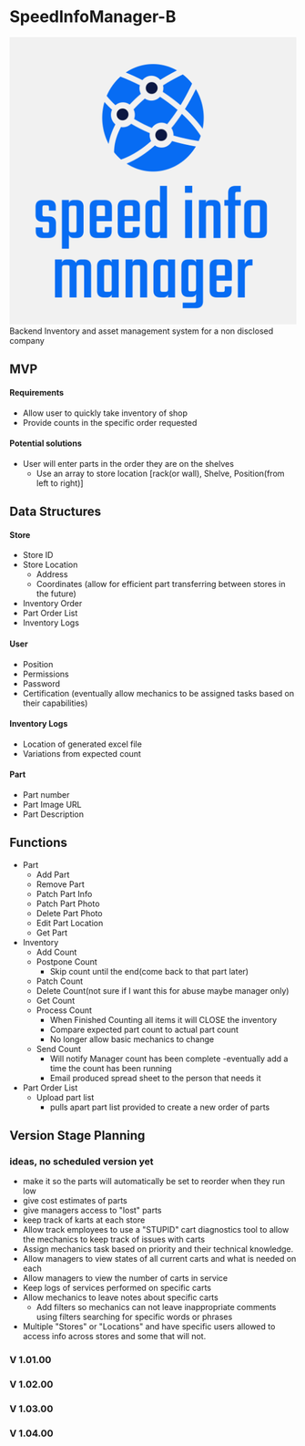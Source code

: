 # SpeedInfoManager-B

![logo](./logo.svg)
Backend Inventory and asset management system for a non disclosed company

## <!--    ...    -->MVP<!-- ... -->

#### Requirements

- Allow user to quickly take inventory of shop
- Provide counts in the specific order requested

#### Potential solutions

- User will enter parts in the order they are on the shelves
  - Use an array to store location [rack(or wall), Shelve, Position(from left to right)]

## Data Structures

#### Store

- Store ID
- Store Location
  - Address
  - Coordinates (allow for efficient part transferring between stores in the future)
- Inventory Order
- Part Order List
- Inventory Logs

#### User

- Position
- Permissions
- Password
- Certification (eventually allow mechanics to be assigned tasks based on their capabilities)

#### Inventory Logs

- Location of generated excel file
- Variations from expected count

#### Part

- Part number
- Part Image URL
- Part Description

## <!--    ...    -->Functions<!-- ... -->

- Part
  - Add Part
  - Remove Part
  - Patch Part Info
  - Patch Part Photo
  - Delete Part Photo
  - Edit Part Location
  - Get Part
- Inventory
  - Add Count
  - Postpone Count
    - Skip count until the end(come back to that part later)
  - Patch Count
  - Delete Count(not sure if I want this for abuse maybe manager only)
  - Get Count
  - Process Count
    - When Finished Counting all items it will CLOSE the inventory
    - Compare expected part count to actual part count
    - No longer allow basic mechanics to change
  - Send Count
    - Will notify Manager count has been complete
      -eventually add a time the count has been running
    - Email produced spread sheet to the person that needs it
- Part Order List
  - Upload part list
    - pulls apart part list provided to create a new order of parts

## <!--    ...     -->Version Stage Planning<!-- ... -->

### ideas, no scheduled version yet

- make it so the parts will automatically be set to reorder when they run low
- give cost estimates of parts
- give managers access to "lost" parts
- keep track of karts at each store
- Allow track employees to use a "STUPID" cart diagnostics tool to allow the mechanics to keep track of issues with carts
- Assign mechanics task based on priority and their technical knowledge.
- Allow managers to view states of all current carts and what is needed on each
- Allow managers to view the number of carts in service
- Keep logs of services performed on specific carts
- Allow mechanics to leave notes about specific carts
  - Add filters so mechanics can not leave inappropriate comments using filters searching for specific words or phrases
- Multiple "Stores" or "Locations" and have specific users allowed to access info across stores and some that will not.

### V 1.01.00

### V 1.02.00

### V 1.03.00

### V 1.04.00
